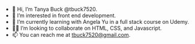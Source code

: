 - 👋 Hi, I’m Tanya Buck @tbuck7520.
- 👀 I’m interested in front end development.
- 🌱 I’m currently learning with Angela Yu in a full stack course on Udemy.
- 😶‍🌫️ I’m looking to collaborate on HTML, CSS, and Javascript.
- 📫 You can reach me at tbuck7520@gmail.com.

<!---
tbuck7520/tbuck7520 is a ✨ special ✨ repository because its `README.md` (this file) appears on your GitHub profile.
You can click the Preview link to take a look at your changes.
--->
